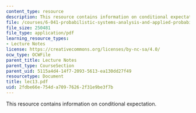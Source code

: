 ```yaml
---
content_type: resource
description: This resource contains information on conditional expectation.
file: /courses/6-041-probabilistic-systems-analysis-and-applied-probability-spring-2006/2fdbe66e754da70976262f31e9be3f7b_lec13.pdf
file_size: 250481
file_type: application/pdf
learning_resource_types:
- Lecture Notes
license: https://creativecommons.org/licenses/by-nc-sa/4.0/
ocw_type: OCWFile
parent_title: Lecture Notes
parent_type: CourseSection
parent_uid: 5115a4d4-14f7-2093-5613-ea130dd27f49
resourcetype: Document
title: lec13.pdf
uid: 2fdbe66e-754d-a709-7626-2f31e9be3f7b
---
```

This resource contains information on conditional expectation.